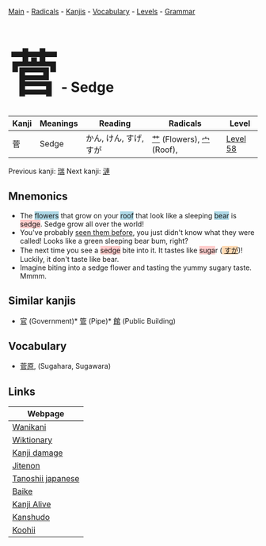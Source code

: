 <style> bigfont {font-size: 100px}</style>
[Main](../README.md) -
[Radicals](../radicals.md) -
[Kanjis](../kanjis.md) -
[Vocabulary](../vocabulary.md) -
[Levels](../levels.md) -
[Grammar](../grammar.md)
# <bigfont> 菅</bigfont> - Sedge 

| Kanji | Meanings | Reading | Radicals | Level |
| --- | --- | --- | --- | --- |
| 菅 | Sedge | かん, けん, すげ, すが | [艹](../radicals/艹.md) (Flowers), [宀](../radicals/宀.md) (Roof),  | [Level 58](../levels/wk_level58.md) |

Previous kanji: [瑞](瑞.md) Next kanji: [漣](漣.md) 

## Mnemonics
 * The <span style="background-color:#ADD8E6"> flowers</span> that grow on your <span style="background-color:#ADD8E6"> roof</span> that look like a sleeping <span style="background-color:#ADD8E6"> bear</span> is <span style="background-color:#ffcccb"> sedge</span>. Sedge grow all over the world!
* You've probably <a href=http://tinyurl.com/nl38wkj>seen them before</a>, you just didn't know what they were called! Looks like a green sleeping bear bum, right?
* The next time you see a <span style="background-color:#ffcccb"> sedge</span> bite into it. It tastes like <span style="background-color:#ffcccb"> suga</span>r (<span style="background-color:#fed8b1"> [すが](https://jisho.org/search/すが)</span>)! Luckily, it don't taste like bear.
* Imagine biting into a sedge flower and tasting the yummy sugary taste. Mmmm.


## Similar kanjis
 * [官](官.md) (Government)* [管](管.md) (Pipe)* [館](館.md) (Public Building)


## Vocabulary
 * [菅原](../vocabulary/菅.md), (Sugahara, Sugawara)



## Links 

| Webpage |
| --- |
| [Wanikani          ](https://www.wanikani.com/kanji/菅) |
| [Wiktionary        ](https://en.wiktionary.org/wiki/菅) |
| [Kanji damage      ](http://www.kanjidamage.com/kanji/search?utf8=✓&q=菅) |
| [Jitenon           ](https://jitenon.com/kanji/菅) |
| [Tanoshii japanese ](https://www.tanoshiijapanese.com/dictionary/kanji.cfm?k=菅) |
| [Baike             ](https://baike.baidu.com/item/菅) |
| [Kanji Alive       ](https://app.kanjialive.com/菅) |
| [Kanshudo          ](https://www.kanshudo.com/searchmn?q=菅) |
| [Koohii            ](https://kanji.koohii.com/study/kanji/菅) |
